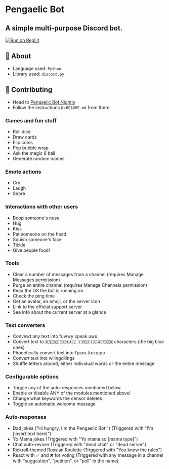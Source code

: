 # Pengaelic Bot
## A simple multi-purpose Discord bot.
[![Run on Repl.it](https://repl.it/badge/github/SuperTux20/Pengaelic-Bot)](https://repl.it/github/SuperTux20/Pengaelic-Bot)
## 📄 About

- Language used: `Python`
- Library used: `discord.py`

## 🤝 Contributing

- Head to <a href="https://github.com/SuperTux20/Pengaelic-Bot-Nightly">Pengaelic Bot Nightly</a>
- Follow the instructions in `README.md` from there

### Games and fun stuff
- Roll dice
- Draw cards
- Flip coins
- Pop bubble wrap
- Ask the magic 8 ball
- Generate random names
### Emote actions
- Cry
- Laugh
- Snore
### Interactions with other users
- Boop someone's nose
- Hug
- Kiss
- Pat someone on the head
- Squish someone's face
- Tickle
- Give people food!
### Tools
- Clear a number of messages from a channel (requires Manage Messages permission)
- Purge an entire channel (requires Manage Channels permission)
- Read the OS the bot is running on
- Check the ping time
- Get an avatar, an emoji, or the server icon
- Link to the official support server
- See info about the current server at a glance
### Text converters
- Convewt any text into fuwwy speak uwu
- Convert text to 🇷🇪🇬🇮🇴🇳🇦🇱 🇮🇳🇩🇮🇨🇦🇹🇴🇷 characters (the big blue ones)
- Phonetically convert text into Γρεεκ λεττερσ
- Convert text into wiiingdiiings
- Shuffle letters around, either individual words or the entire message
### Configurable options
- Toggle any of the auto-responses mentioned below
- Enable or disable ANY of the modules mentioned above!
- Change what keywords the censor deletes
- Toggle an automatic welcome message
### Auto-responses
- Dad jokes ("Hi hungry, I'm the Pengaelic Bot!") (Triggered with "I'm [insert text here]")
- Yo Mama jokes (Triggered with "Yo mama so [mama type]")
- Chat auto-reviver (Triggered with "dead chat" or "dead server")
- Rickroll-themed Russian Roulette (Triggered with "You know the rules")
- React with ✅ and ❌ for voting (Triggered with any message in a channel with "suggestion", "petition", or "poll" in the name)